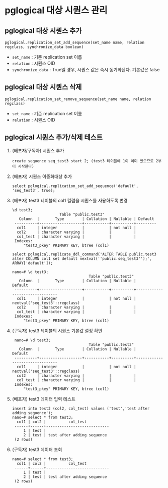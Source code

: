 # pglogical 대상 시퀀스 관리

## pglogical 대상 시퀀스 추가
`pglogical.replication_set_add_sequence(set_name name, relation regclass, synchronize_data boolean)`
- `set_name` : 기존 replication set 이름
- `relation` : 시퀀스 OID
- `synchronize_data` : True일 경우, 시퀀스 값은 즉시 동기화된다. 기본값은 false


## pglogical 대상 시퀀스 삭제
`pglogical.replication_set_remove_sequence(set_name name, relation regclass)`
- `set_name` : 기존 replication set 이름
- `relation` : 시퀀스 OID


## pglogical 시퀀스 추가/삭제 테스트
1. (배포자/구독자) 시퀀스 추가
   ```
   create sequence seq_test3 start 2; (test3 테이블에 1이 이미 있으므로 2부터 시작한다)
   ```

2. (배포자) 시퀀스 이중화대상 추가
   ```
   select pglogical.replication_set_add_sequence('default', 'seq_test3', true);
   ```

3. (배포자) test3 테이블의 col1 컬럼을 시퀀스를 사용하도록 변경
   ```
   \d test3;
                        Table "public.test3"
      Column  |       Type        | Collation | Nullable | Default
    ----------+-------------------+-----------+----------+---------
     col1     | integer           |           | not null |
     col2     | character varying |           |          |
     col_test | character varying |           |          |
    Indexes:
        "test3_pkey" PRIMARY KEY, btree (col1)

   select pglogical.replicate_ddl_command('ALTER TABLE public.test3 alter COLUMN col1 set default nextval(''public.seq_test3'');', ARRAY['default']);

   nano=# \d test3;
                                     Table "public.test3"
      Column  |       Type        | Collation | Nullable |            Default
    ----------+-------------------+-----------+----------+--------------------------------
     col1     | integer           |           | not null | nextval('seq_test3'::regclass)
     col2     | character varying |           |          |
     col_test | character varying |           |          |
    Indexes:
        "test3_pkey" PRIMARY KEY, btree (col1)
   ```

4. (구독자) test3 테이블의 시퀀스 기본값 설정 확인
   ```
    nano=# \d test3;
                                     Table "public.test3"
      Column  |       Type        | Collation | Nullable |            Default
    ----------+-------------------+-----------+----------+--------------------------------
     col1     | integer           |           | not null | nextval('seq_test3'::regclass)
     col2     | character varying |           |          |
     col_test | character varying |           |          |
    Indexes:
        "test3_pkey" PRIMARY KEY, btree (col1)
   ```

5. (배포자) test3 데이터 입력 테스트
   ```
   insert into test3 (col2, col_test) values ('test','test after adding sequence');
   nano=# select * from test3;
     col1 | col2 |          col_test
    ------+------+----------------------------
        1 | test |
        2 | test | test after adding sequence
    (2 rows)
   ```
6. (구독자) test3 데이터 조회
   ```
   nano=# select * from test3;
     col1 | col2 |          col_test
    ------+------+----------------------------
        1 | test |
        2 | test | test after adding sequence
    (2 rows)
   ```